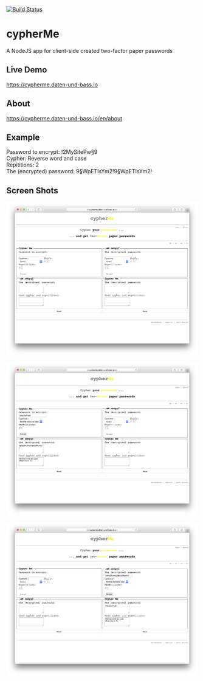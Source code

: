 [![Build Status](https://travis-ci.org/daten-und-bass/cypherMe.svg?branch=master)](https://travis-ci.org/daten-und-bass/cypherMe)

# cypherMe
A NodeJS app for client-side created two-factor paper passwords 

## Live Demo ##
https://cypherme.daten-und-bass.io

## About ##
https://cypherme.daten-und-bass.io/en/about

## Example ##
Password to encrypt: !2MySitePw§9  
Cypher: Reverse word and case  
Repititions: 2  
The (encrypted) password: 9§WpETIsYm2!9§WpETIsYm2!  

## Screen Shots ##

![cypherMe HOME page](/public/screenshots/HOME_page.png?raw=true "cypherMe HOME page")

![cypherMe REVERSE WORD CASE CYPHER](/public/screenshots/REVERSE_WORD_CASE_CYPHER.png?raw=true "cypherMe REVERSE WORD CASE CYPHER")

![cypherMe REVERSE WORD CASE DECYPHER](/public/screenshots/REVERSE_WORD_CASE_DECYPHER.png?raw=true "cypherMe REVERSE WORD CASE DECYPHER")

